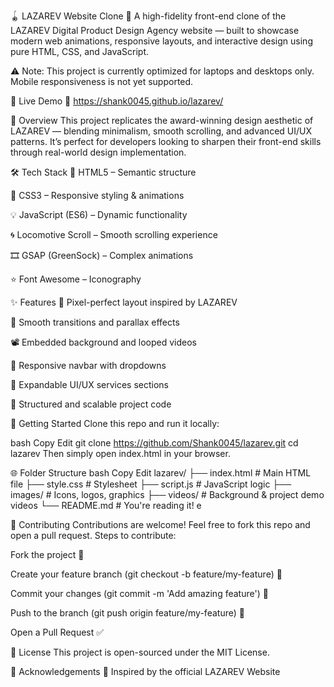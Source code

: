 🪀 LAZAREV Website Clone
🚀 A high-fidelity front-end clone of the LAZAREV Digital Product Design Agency website — built to showcase modern web animations, responsive layouts, and interactive design using pure HTML, CSS, and JavaScript.

⚠️ Note: This project is currently optimized for laptops and desktops only. Mobile responsiveness is not yet supported.

🔗 Live Demo
📁 https://shank0045.github.io/lazarev/



📌 Overview
This project replicates the award-winning design aesthetic of LAZAREV — blending minimalism, smooth scrolling, and advanced UI/UX patterns. It’s perfect for developers looking to sharpen their front-end skills through real-world design implementation.

🛠️ Tech Stack
🧱 HTML5 – Semantic structure

🎨 CSS3 – Responsive styling & animations

💡 JavaScript (ES6) – Dynamic functionality

🌀 Locomotive Scroll – Smooth scrolling experience

🎞️ GSAP (GreenSock) – Complex animations

⭐ Font Awesome – Iconography

✨ Features
🎯 Pixel-perfect layout inspired by LAZAREV

🔄 Smooth transitions and parallax effects

📽️ Embedded background and looped videos

🧭 Responsive navbar with dropdowns

🧩 Expandable UI/UX services sections

🧪 Structured and scalable project code

🚀 Getting Started
Clone this repo and run it locally:

bash
Copy
Edit
git clone https://github.com/Shank0045/lazarev.git
cd lazarev
Then simply open index.html in your browser.

🌐 Folder Structure
bash
Copy
Edit
lazarev/
├── index.html        # Main HTML file
├── style.css         # Stylesheet
├── script.js         # JavaScript logic
├── images/           # Icons, logos, graphics
├── videos/           # Background & project demo videos
└── README.md         # You're reading it!
e

🤝 Contributing
Contributions are welcome! Feel free to fork this repo and open a pull request.
Steps to contribute:

Fork the project 🍴

Create your feature branch (git checkout -b feature/my-feature) 🌱

Commit your changes (git commit -m 'Add amazing feature') 💾

Push to the branch (git push origin feature/my-feature) 🚀

Open a Pull Request ✅

📄 License
This project is open-sourced under the MIT License.

🙌 Acknowledgements
🎨 Inspired by the official LAZAREV Website


